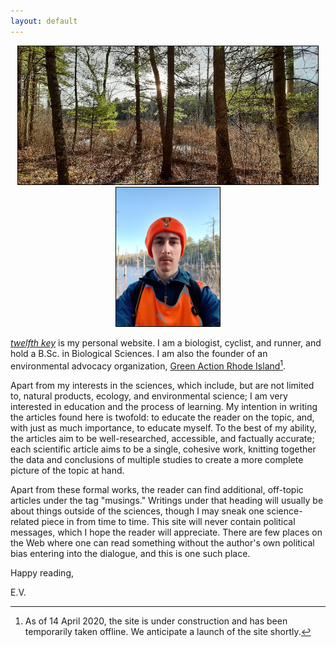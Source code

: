 ```yaml
---
layout: default
---
```

<div style="text-align:center"><img src="/assets/about/20200322_173952.jpg" alt="Late afternoon" width="480px" style="border:1px solid black"><img src="/assets/profile.jpg" alt="Elliot Vosburgh, the author" height="222px" style="border:1px solid black"></div>

[*twelfth key*](https://0evv.github.io) is my personal website. I am a biologist, cyclist, and runner, and hold a B.Sc. in Biological Sciences. I am also the founder of an environmental advocacy organization, [Green Action Rhode Island](https://greenactionri.github.io)[^1].

Apart from my interests in the sciences, which include, but are not limited to, natural products, ecology, and environmental science; I am very interested in education and the process of learning. My intention in writing the articles found here is twofold: to educate the reader on the topic, and, with just as much importance, to educate myself. To the best of my ability, the articles aim to be well-researched, accessible, and factually accurate; each scientific article aims to be a single, cohesive work, knitting together the data and conclusions of multiple studies to create a more complete picture of the topic at hand.

Apart from these formal works, the reader can find additional, off-topic articles under the tag "musings." Writings under that heading will usually be about things outside of the sciences, though I may sneak one science-related piece in from time to time. This site will never contain political messages, which I hope the reader will appreciate. There are few places on the Web where one can read something without the author's own political bias entering into the dialogue, and this is one such place.

Happy reading,

E.V.

[^1]: As of 14 April 2020, the site is under construction and has been temporarily taken offline. We anticipate a launch of the site shortly.
